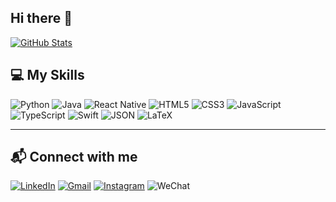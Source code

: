 ## Hi there 👋

[![GitHub Stats](https://gh-readme-profile.vercel.app/api?username=Yaowwwwww&theme=tokyonight&hide=forks,issues&show=reviews&border_width=0&border_radius=12.8&title_color=55f5ff&text_color=55f5ff&icon_color=f29edc&border_color=d7d7d7&stroke_color=797979&username_color=f29edc)](https://github.com/Yaowwwwww)

## 💻 My Skills

![Python](https://img.shields.io/badge/Python-3776AB?style=for-the-badge&logo=python&logoColor=white)
![Java](https://img.shields.io/badge/Java-007396?style=for-the-badge&logo=java&logoColor=white)
![React Native](https://img.shields.io/badge/React_Native-20232A?style=for-the-badge&logo=react&logoColor=61DAFB)
![HTML5](https://img.shields.io/badge/HTML5-E34F26?style=for-the-badge&logo=html5&logoColor=white)
![CSS3](https://img.shields.io/badge/CSS3-1572B6?style=for-the-badge&logo=css3&logoColor=white)
![JavaScript](https://img.shields.io/badge/JavaScript-F7DF1E?style=for-the-badge&logo=javascript&logoColor=black)
![TypeScript](https://img.shields.io/badge/TypeScript-3178C6?style=for-the-badge&logo=typescript&logoColor=white)
![Swift](https://img.shields.io/badge/Swift-FA7343?style=for-the-badge&logo=swift&logoColor=white)
![JSON](https://img.shields.io/badge/JSON-000000?style=for-the-badge&logo=json&logoColor=white)
![LaTeX](https://img.shields.io/badge/LaTeX-008080?style=for-the-badge&logo=latex&logoColor=white)

---

## 📬 Connect with me

[![LinkedIn](https://img.shields.io/badge/LinkedIn-0A66C2?style=for-the-badge&logo=linkedin&logoColor=white)](https://linkedin.com/in/YOUR_LINKEDIN_USERNAME)
[![Gmail](https://img.shields.io/badge/Gmail-D14836?style=for-the-badge&logo=gmail&logoColor=white)](mailto:YOUR_EMAIL@gmail.com)
[![Instagram](https://img.shields.io/badge/Instagram-E4405F?style=for-the-badge&logo=instagram&logoColor=white)](https://instagram.com/YOUR_INSTAGRAM_USERNAME)
![WeChat](https://img.shields.io/badge/WeChat-07C160?style=for-the-badge&logo=wechat&logoColor=white)

